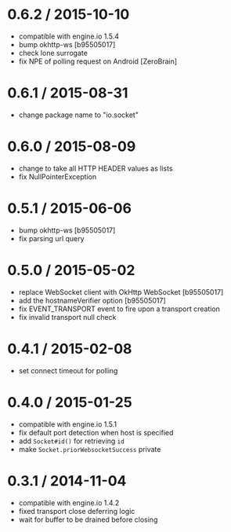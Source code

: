 0.6.2 / 2015-10-10
==================

* compatible with engine.io 1.5.4
* bump okhttp-ws [b95505017]
* check lone surrogate
* fix NPE of polling request on Android [ZeroBrain]

0.6.1 / 2015-08-31
==================

* change package name to "io.socket"

0.6.0 / 2015-08-09
==================

* change to take all HTTP HEADER values as lists
* fix NullPointerException

0.5.1 / 2015-06-06
==================

* bump okhttp-ws [b95505017]
* fix parsing url query

0.5.0 / 2015-05-02
==================

* replace WebSocket client with OkHttp WebSocket [b95505017]
* add the hostnameVerifier option [b95505017]
* fix EVENT_TRANSPORT event to fire upon a transport creation
* fix invalid transport null check

0.4.1 / 2015-02-08
==================

* set connect timeout for polling

0.4.0 / 2015-01-25
==================

* compatible with engine.io 1.5.1
* fix default port detection when host is specified
* add `Socket#id()` for retrieving `id`
* make `Socket.priorWebsocketSuccess` private

0.3.1 / 2014-11-04
==================

* compatible with engine.io 1.4.2
* fixed transport close deferring logic
* wait for buffer to be drained before closing
